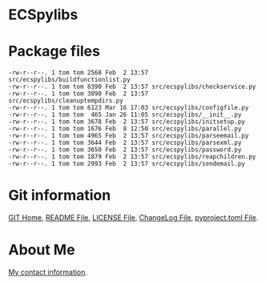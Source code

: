 # ECSpylibs

# Package files
    -rw-r--r--. 1 tom tom 2568 Feb  2 13:57 src/ecspylibs/buildfunctionlist.py
    -rw-r--r--. 1 tom tom 8390 Feb  2 13:57 src/ecspylibs/checkservice.py
    -rw-r--r--. 1 tom tom 3090 Feb  2 13:57 src/ecspylibs/cleanuptempdirs.py
    -rw-r--r--. 1 tom tom 6123 Mar 16 17:03 src/ecspylibs/configfile.py
    -rw-r--r--. 1 tom tom  465 Jan 26 11:05 src/ecspylibs/__init__.py
    -rw-r--r--. 1 tom tom 3678 Feb  2 13:57 src/ecspylibs/initsetup.py
    -rw-r--r--. 1 tom tom 1676 Feb  8 12:50 src/ecspylibs/parallel.py
    -rw-r--r--. 1 tom tom 4965 Feb  2 13:57 src/ecspylibs/parseemail.py
    -rw-r--r--. 1 tom tom 3644 Feb  2 13:57 src/ecspylibs/parsexml.py
    -rw-r--r--. 1 tom tom 3650 Feb  2 13:57 src/ecspylibs/password.py
    -rw-r--r--. 1 tom tom 1879 Feb  2 13:57 src/ecspylibs/reapchildren.py
    -rw-r--r--. 1 tom tom 2993 Feb  2 13:57 src/ecspylibs/sendemail.py

# Git information
[GIT Home][ECSPYLIBS],
[README File][README],
[LICENSE File][LICENSE],
[ChangeLog File][CHANGELOG],
[pyproject.toml File][PYPROJECT].

# About Me
[My contact information][About Me].

[ECSPYLIBS]: https://git.wayne.edu/ECS_Projects/ECSpylibs
[README]: https://git.wayne.edu/ECS_Projects/ECSpylibs/-/blob/master/README.md
[LICENSE]: https://git.wayne.edu/ECS_Projects/ECSpylibs/-/blob/master/LICENSE.txt
[CHANGELOG]: https://git.wayne.edu/ECS_Projects/ECSpylibs/-/blob/master/ChangeLog
[PYPROJECT]: https://git.wayne.edu/ECS_Projects/ECSpylibs/-/blob/master/pyproject.toml
[About Me]: https://About.Me/Thomas.R.Stevenson
